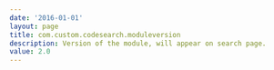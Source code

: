 ```yaml
---
date: '2016-01-01'
layout: page
title: com.custom.codesearch.moduleversion
description: Version of the module, will appear on search page.
value: 2.0
---
```

